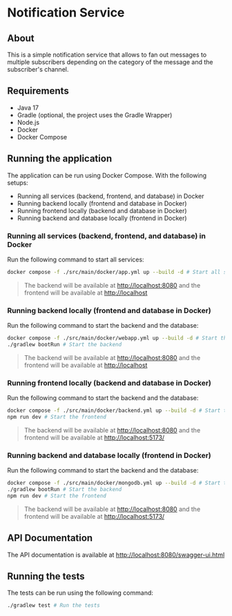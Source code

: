 # Notification Service

## About

This is a simple notification service that allows to fan out messages to multiple subscribers depending on the category of the message and the subscriber's channel.

## Requirements

- Java 17
- Gradle (optional, the project uses the Gradle Wrapper)
- Node.js
- Docker
- Docker Compose

## Running the application

The application can be run using Docker Compose. With the following setups:

- Running all services (backend, frontend, and database) in Docker
- Running backend locally (frontend and database in Docker)
- Running frontend locally (backend and database in Docker)
- Running backend and database locally (frontend in Docker)

### Running all services (backend, frontend, and database) in Docker

Run the following command to start all services:

```bash
docker compose -f ./src/main/docker/app.yml up --build -d # Start all services
```

> The backend will be available at <http://localhost:8080> and the frontend will be available at <http://localhost>

### Running backend locally (frontend and database in Docker)

Run the following command to start the backend and the database:

```bash
docker compose -f ./src/main/docker/webapp.yml up --build -d # Start the webapp and the database
./gradlew bootRun # Start the backend
```

> The backend will be available at <http://localhost:8080> and the frontend will be available at <http://localhost>

### Running frontend locally (backend and database in Docker)

Run the following command to start the backend and the database:

```bash
docker compose -f ./src/main/docker/backend.yml up --build -d # Start the backend and the database
npm run dev # Start the frontend
```

> The backend will be available at <http://localhost:8080> and the frontend will be available at <http://localhost:5173/>

### Running backend and database locally (frontend in Docker)

Run the following command to start the backend and the database:

```bash
docker compose -f ./src/main/docker/mongodb.yml up --build -d # Start the database
./gradlew bootRun # Start the backend
npm run dev # Start the frontend
```

> The backend will be available at <http://localhost:8080> and the frontend will be available at <http://localhost:5173/>

## API Documentation

The API documentation is available at <http://localhost:8080/swagger-ui.html>

## Running the tests

The tests can be run using the following command:

```bash
./gradlew test # Run the tests
```
